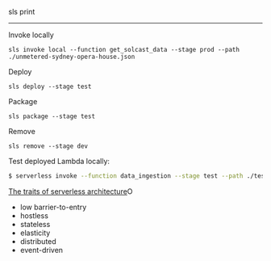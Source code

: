 sls print

---

Invoke locally
```
sls invoke local --function get_solcast_data --stage prod --path ./unmetered-sydney-opera-house.json
```
Deploy
```
sls deploy --stage test
```
Package
```
sls package --stage test
```

Remove
```
sls remove --stage dev
```

Test deployed Lambda locally:

```bash
$ serverless invoke --function data_ingestion --stage test --path ./test_data/test-sunrise.json --aws-profile gridcog-dev
```

[The traits of serverless architecture](https://www.thoughtworks.com/insights/blog/traits-serverless-architecture)O

- low barrier-to-entry
- hostless
- stateless
- elasticity
- distributed
- event-driven
